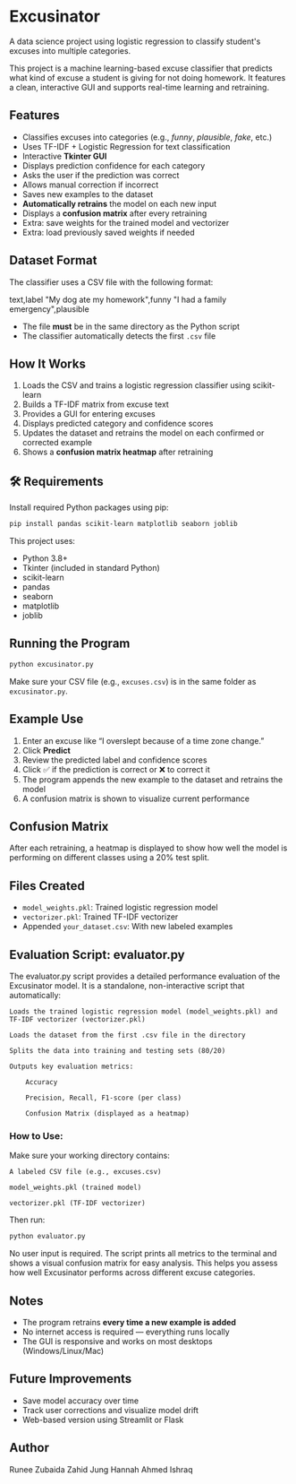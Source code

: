 # Excusinator
A data science project using logistic regression to classify student's excuses into multiple categories.

This project is a machine learning-based excuse classifier that predicts what kind of excuse a student is giving for not doing homework. It features a clean, interactive GUI and supports real-time learning and retraining.

## Features

 - Classifies excuses into categories (e.g., *funny*, *plausible*, *fake*, etc.)
 - Uses TF-IDF + Logistic Regression for text classification
 - Interactive **Tkinter GUI**
 - Displays prediction confidence for each category
 - Asks the user if the prediction was correct
 - Allows manual correction if incorrect
 - Saves new examples to the dataset
 - **Automatically retrains** the model on each new input
 - Displays a **confusion matrix** after every retraining
 - Extra: save weights for the trained model and vectorizer
 - Extra: load previously saved weights if needed

## Dataset Format

The classifier uses a CSV file with the following format:


text,label
"My dog ate my homework",funny
"I had a family emergency",plausible


- The file **must** be in the same directory as the Python script
- The classifier automatically detects the first `.csv` file

## How It Works

1. Loads the CSV and trains a logistic regression classifier using scikit-learn
2. Builds a TF-IDF matrix from excuse text
3. Provides a GUI for entering excuses
4. Displays predicted category and confidence scores
5. Updates the dataset and retrains the model on each confirmed or corrected example
6. Shows a **confusion matrix heatmap** after retraining

## 🛠 Requirements

Install required Python packages using pip:

```bash
pip install pandas scikit-learn matplotlib seaborn joblib
```

This project uses:

- Python 3.8+
- Tkinter (included in standard Python)
- scikit-learn
- pandas
- seaborn
- matplotlib
- joblib

## Running the Program

```bash
python excusinator.py
```

Make sure your CSV file (e.g., `excuses.csv`) is in the same folder as `excusinator.py`.

## Example Use

1. Enter an excuse like “I overslept because of a time zone change.”
2. Click **Predict**
3. Review the predicted label and confidence scores
4. Click ✅ if the prediction is correct or ❌ to correct it
5. The program appends the new example to the dataset and retrains the model
6. A confusion matrix is shown to visualize current performance

## Confusion Matrix

After each retraining, a heatmap is displayed to show how well the model is performing on different classes using a 20% test split.

## Files Created

 - `model_weights.pkl`: Trained logistic regression model
 - `vectorizer.pkl`: Trained TF-IDF vectorizer
 - Appended `your_dataset.csv`: With new labeled examples

## Evaluation Script: evaluator.py

The evaluator.py script provides a detailed performance evaluation of the Excusinator model. It is a standalone, non-interactive script that automatically:

    Loads the trained logistic regression model (model_weights.pkl) and TF-IDF vectorizer (vectorizer.pkl)

    Loads the dataset from the first .csv file in the directory

    Splits the data into training and testing sets (80/20)

    Outputs key evaluation metrics:

        Accuracy

        Precision, Recall, F1-score (per class)

        Confusion Matrix (displayed as a heatmap)

### How to Use:

Make sure your working directory contains:

    A labeled CSV file (e.g., excuses.csv)

    model_weights.pkl (trained model)

    vectorizer.pkl (TF-IDF vectorizer)

Then run:
```bash
python evaluator.py
```
No user input is required. The script prints all metrics to the terminal and shows a visual confusion matrix for easy analysis. This helps you assess how well Excusinator performs across different excuse categories.

## Notes

 - The program retrains **every time a new example is added**
 - No internet access is required — everything runs locally
 - The GUI is responsive and works on most desktops (Windows/Linux/Mac)

## Future Improvements

 - Save model accuracy over time
 - Track user corrections and visualize model drift
 - Web-based version using Streamlit or Flask

## Author

Runee Zubaida Zahid
Jung Hannah
Ahmed Ishraq
